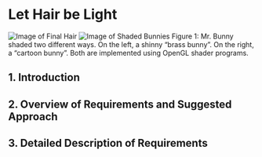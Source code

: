 # Let Hair be Light
![Image of Final Hair](./images/bunnies.png)
![Image of Shaded Bunnies](./images/bunnies.png)
Figure 1:  Mr. Bunny shaded two different ways.  On the left, a shinny “brass bunny”.  On the right, a “cartoon bunny”.  Both are implemented using OpenGL shader programs.
## 1. Introduction

## 2. Overview of Requirements and Suggested Approach

## 3. Detailed Description of Requirements
